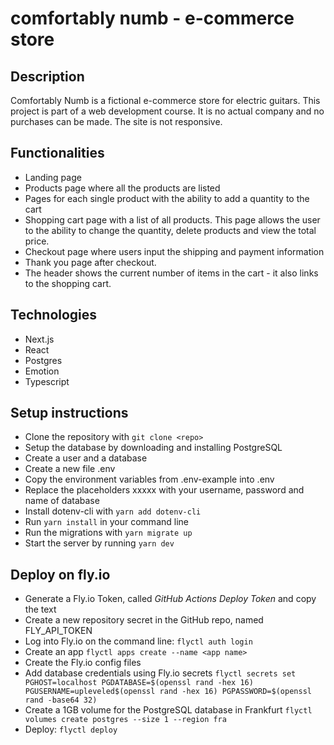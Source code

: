 # comfortably numb - e-commerce store

## Description

Comfortably Numb is a fictional e-commerce store for electric guitars.
This project is part of a web development course. It is no actual company and no purchases can be made. The site is not responsive.

## Functionalities

- Landing page
- Products page where all the products are listed
- Pages for each single product with the ability to add a quantity to the cart
- Shopping cart page with a list of all products. This page allows the user to the ability to change the quantity, delete products and view the total price.
- Checkout page where users input the shipping and payment information
- Thank you page after checkout.
- The header shows the current number of items in the cart - it also links to the shopping cart.

## Technologies

- Next.js
- React
- Postgres
- Emotion
- Typescript

## Setup instructions

- Clone the repository with `git clone <repo>`
- Setup the database by downloading and installing PostgreSQL
- Create a user and a database
- Create a new file .env
- Copy the environment variables from .env-example into .env
- Replace the placeholders xxxxx with your username, password and name of database
- Install dotenv-cli with `yarn add dotenv-cli`
- Run `yarn install` in your command line
- Run the migrations with `yarn migrate up`
- Start the server by running `yarn dev`

## Deploy on fly.io

- Generate a Fly.io Token, called _GitHub Actions Deploy Token_ and copy the text
- Create a new repository secret in the GitHub repo, named FLY_API_TOKEN
- Log into Fly.io on the command line: `flyctl auth login`
- Create an app `flyctl apps create --name <app name>`
- Create the Fly.io config files
- Add database credentials using Fly.io secrets
  `flyctl secrets set PGHOST=localhost PGDATABASE=$(openssl rand -hex 16) PGUSERNAME=upleveled$(openssl rand -hex 16) PGPASSWORD=$(openssl rand -base64 32)`
- Create a 1GB volume for the PostgreSQL database in Frankfurt
  `flyctl volumes create postgres --size 1 --region fra`
- Deploy: `flyctl deploy`
